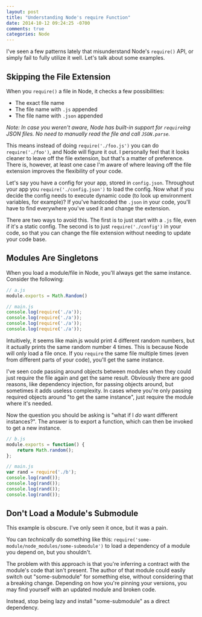 ```yaml
---
layout: post
title: "Understanding Node's require Function"
date: 2014-10-12 09:24:25 -0700
comments: true
categories: Node
---
```


I've seen a few patterns lately that misunderstand Node's `require()` API, or simply fail to fully utilize it well.
Let's talk about some examples.

Skipping the File Extension
---

When you `require()` a file in Node, it checks a few possibilities:

* The exact file name
* The file name with `.js` appended
* The file name with `.json` appended

*Note: In case you weren't aware, Node has built-in support for `require`ing JSON files.
No need to manually read the file and call `JSON.parse`.*

This means instead of doing `require('./foo.js')` you can do `require('./foo')`, and Node will figure it out.
I personally feel that it looks cleaner to leave off the file extension, but that's a matter of preference.
There is, however, at least one case I'm aware of where leaving off the file extension improves the flexibility of your code.

Let's say you have a config for your app, stored in `config.json`.
Throughout your app you `require('./config.json')` to load the config.
Now what if you decide the config needs to execute dynamic code (to look up environment variables, for example)?
If you've hardcoded the `.json` in your code, you'll have to find everywhere you've used it and change the extension.

There are two ways to avoid this. The first is to just start with a `.js` file, even if it's a static config.
The second is to just `require('./config')` in your code, so that you can change the file extension without needing to update your code base.

Modules Are Singletons
---

When you load a module/file in Node, you'll always get the same instance.
Consider the following:

```javascript
// a.js
module.exports = Math.Random()
```

```javascript
// main.js
console.log(require('./a'));
console.log(require('./a'));
console.log(require('./a'));
console.log(require('./a'));
```

Intuitively, it seems like main.js would print 4 different random numbers, but it actually prints the same random number 4 times.
This is because Node will only load a file once.
If you `require` the same file multiple times (even from different parts of your code), you'll get the same instance.

I've seen code passing around objects between modules when they could just require the file again and get the same result.
Obviously there are good reasons, like dependency injection, for passing objects around, but sometimes it adds useless complexity.
In cases where you're only passing required objects around "to get the same instance", just require the module where it's needed.

Now the question you should be asking is "what if I *do* want different instances?".
The answer is to export a function, which can then be invoked to get a new instance.

```javascript
// b.js
module.exports = function() {
	return Math.random();
};
```

```javascript
// main.js
var rand = require('./b');
console.log(rand());
console.log(rand());
console.log(rand());
console.log(rand());
```

Don't Load a Module's Submodule
---

This example is obscure. I've only seen it once, but it was a pain.

You can *technically* do something like this: `require('some-module/node_modules/some-submodule')` to load a dependency of a module you depend on, but you shouldn't.

The problem with this approach is that you're inferring a contract with the module's code that isn't present.
The author of that module could easily switch out "some-submodule" for something else, without considering that a breaking change.
Depending on how you're pinning your versions, you may find yourself with an updated module and broken code.

Instead, stop being lazy and install "some-submodule" as a direct dependency.
